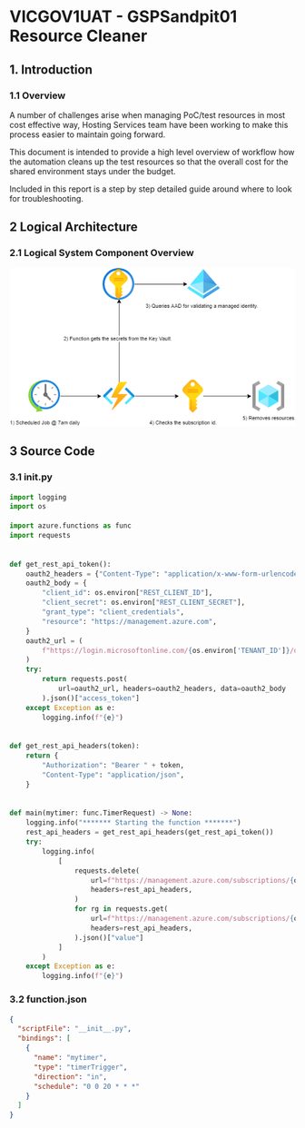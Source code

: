 # VICGOV1UAT - GSPSandpit01 Resource Cleaner
## 1. Introduction
### 1.1	Overview

A number of challenges arise when managing PoC/test resources in most cost effective way, Hosting Services team have been working to make this process easier to maintain going forward.

This document is intended to provide a high level overview of workflow how the automation cleans up the test resources so that the overall cost for the shared environment stays under the budget.

Included in this report is a step by step detailed guide around where to look for troubleshooting.




## 2 Logical Architecture
### 2.1	Logical System Component Overview
![Figure 1: Logical Architecture Overview](./workflow.png)




## 3 Source Code
### 3.1 __init__.py
```python
import logging
import os

import azure.functions as func
import requests


def get_rest_api_token():
    oauth2_headers = {"Content-Type": "application/x-www-form-urlencoded"}
    oauth2_body = {
        "client_id": os.environ["REST_CLIENT_ID"],
        "client_secret": os.environ["REST_CLIENT_SECRET"],
        "grant_type": "client_credentials",
        "resource": "https://management.azure.com",
    }
    oauth2_url = (
        f"https://login.microsoftonline.com/{os.environ['TENANT_ID']}/oauth2/token"
    )
    try:
        return requests.post(
            url=oauth2_url, headers=oauth2_headers, data=oauth2_body
        ).json()["access_token"]
    except Exception as e:
        logging.info(f"{e}")


def get_rest_api_headers(token):
    return {
        "Authorization": "Bearer " + token,
        "Content-Type": "application/json",
    }


def main(mytimer: func.TimerRequest) -> None:
    logging.info("******* Starting the function *******")
    rest_api_headers = get_rest_api_headers(get_rest_api_token())
    try:
        logging.info(
            [
                requests.delete(
                    url=f"https://management.azure.com/subscriptions/{os.environ['SUBSCRIPTION_ID']}/resourcegroups/{rg['name']}?api-version=2020-06-01",
                    headers=rest_api_headers,
                )
                for rg in requests.get(
                    url=f"https://management.azure.com/subscriptions/{os.environ['SUBSCRIPTION_ID']}/resourcegroups?api-version=2020-06-01",
                    headers=rest_api_headers,
                ).json()["value"]
            ]
        )
    except Exception as e:
        logging.info(f"{e}")


```
### 3.2 function.json
```json
{
  "scriptFile": "__init__.py",
  "bindings": [
    {
      "name": "mytimer",
      "type": "timerTrigger",
      "direction": "in",
      "schedule": "0 0 20 * * *"
    }
  ]
}
```
